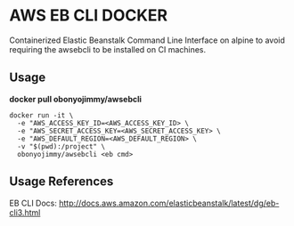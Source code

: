 # AWS EB CLI DOCKER

Containerized Elastic Beanstalk Command Line Interface on alpine to avoid
requiring the awsebcli to be installed on CI machines.

## Usage

**docker pull obonyojimmy/awsebcli**

```
docker run -it \
  -e "AWS_ACCESS_KEY_ID=<AWS_ACCESS_KEY_ID> \
  -e "AWS_SECRET_ACCESS_KEY=<AWS_SECRET_ACCESS_KEY> \
  -e "AWS_DEFAULT_REGION=<AWS_DEFAULT_REGION> \
  -v "$(pwd):/project" \
  obonyojimmy/awsebcli <eb cmd>
```

## Usage References

EB CLI Docs: http://docs.aws.amazon.com/elasticbeanstalk/latest/dg/eb-cli3.html
